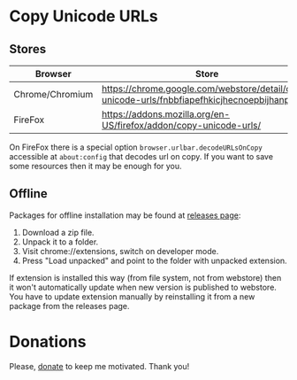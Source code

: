 # Copy Unicode URLs

## Stores

| Browser | Store |
|----------------|------|
|Chrome/Chromium | https://chrome.google.com/webstore/detail/copy-unicode-urls/fnbbfiapefhkicjhecnoepbijhanpkjp |
|FireFox | https://addons.mozilla.org/en-US/firefox/addon/copy-unicode-urls/|

On FireFox there is a special option `browser.urlbar.decodeURLsOnCopy` accessible at `about:config` that decodes url on copy. If you want to save some resources then it may be enough for you.

## Offline

Packages for offline installation may be found at [releases page](https://github.com/ilyaigpetrov/copy-unicode-urls/releases):

1) Download a zip file.
2) Unpack it to a folder.
3) Visit chrome://extensions, switch on developer mode.
4) Press "Load unpacked" and point to the folder with unpacked extension.

If extension is installed this way (from file system, not from webstore) then it won't automatically update when new version is published to webstore. You have to update extension manually by reinstalling it from a new package from the releases page.

# Donations

Please, [donate](https://github.com/ilyaigpetrov/copy-unicode-urls/wiki/Donate) to keep me motivated. Thank you! 
